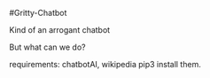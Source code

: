 #Gritty-Chatbot

Kind of an arrogant chatbot

But what can we do?

requirements: chatbotAI, wikipedia
pip3 install them. 